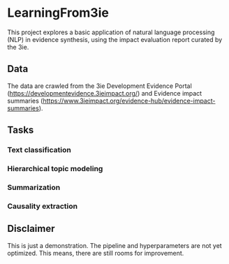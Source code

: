 # LearningFrom3ie
This project explores a basic application of natural language processing (NLP) in evidence synthesis, using the impact evaluation report curated by the 3ie.

## Data
The data are crawled from the 3ie Development Evidence Portal (https://developmentevidence.3ieimpact.org/) and Evidence impact summaries (https://www.3ieimpact.org/evidence-hub/evidence-impact-summaries).

## Tasks

### Text classification

### Hierarchical topic modeling

### Summarization

### Causality extraction

## Disclaimer
This is just a demonstration. The pipeline and hyperparameters are not yet optimized. This means, there are still rooms for improvement.